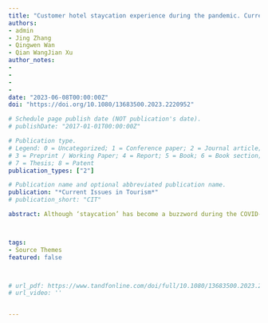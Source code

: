 ```yaml
---
title: "Customer hotel staycation experience during the pandemic. Current Issues in Tourism"
authors:
- admin
- Jing Zhang
- Qingwen Wan
- Qian WangJian Xu
author_notes:
- 
- 
- 
- 
date: "2023-06-08T00:00:00Z"
doi: "https://doi.org/10.1080/13683500.2023.2220952"

# Schedule page publish date (NOT publication's date).
# publishDate: "2017-01-01T00:00:00Z"

# Publication type.
# Legend: 0 = Uncategorized; 1 = Conference paper; 2 = Journal article;
# 3 = Preprint / Working Paper; 4 = Report; 5 = Book; 6 = Book section;
# 7 = Thesis; 8 = Patent
publication_types: ["2"]

# Publication name and optional abbreviated publication name.
publication: "*Current Issues in Tourism*"
# publication_short: "CIT"

abstract: Although ‘staycation’ has become a buzzword during the COVID-19 pandemic, research on staycation experiences is still limited. This paper conducts a fine-grained sentiment analysis integrated with a factor extraction approach to explore the positive and negative factors influencing the staycation experience in Hong Kong hotels. Using online reviews of staycations, this study builds an ordered logit model to determine the influences of these factors on customers’ staycation experiences and reveals the heterogeneous effects between different types of hotels and customer segments. This study contributes to the limited hotel staycation experience literature and provides important managerial implications for hotels that target local residents for the growing staycation market. 



tags:
- Source Themes
featured: false



# url_pdf: https://www.tandfonline.com/doi/full/10.1080/13683500.2023.2220952
# url_video: ''


---
```


